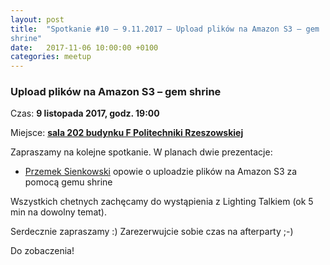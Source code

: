 ```yaml
---
layout: post
title:  "Spotkanie #10 – 9.11.2017 – Upload plików na Amazon S3 – gem
shrine"
date:   2017-11-06 10:00:00 +0100
categories: meetup
---
```


### Upload plików na Amazon S3 – gem shrine

Czas: **9 listopada 2017, godz. 19:00**

Miejsce: **[sala 202 budynku F Politechniki
Rzeszowskiej](https://www.google.pl/maps/place/Marii+Sk%C5%82odowskiej-Curie+8%2F2,+Rzesz%C3%B3w/@50.0260119,21.9828244,19z/data=!3m1!4b1!4m5!3m4!1s0x473cfbafc82e1909:0xc1f8b4e1e7f09929!8m2!3d50.0260119!4d21.9833716)**

Zapraszamy na kolejne spotkanie. W planach dwie prezentacje:

* [Przemek Sienkowski](https://www.linkedin.com/in/przemys%C5%82aw-sienkowski-520254b0/) opowie o uploadzie
plików na Amazon S3 za pomocą gemu shrine

Wszystkich chetnych zachęcamy do wystąpienia z Lighting Talkiem
(ok 5 min na dowolny temat).

Serdecznie zapraszamy :) Zarezerwujcie sobie czas na afterparty ;-)

Do zobaczenia!
